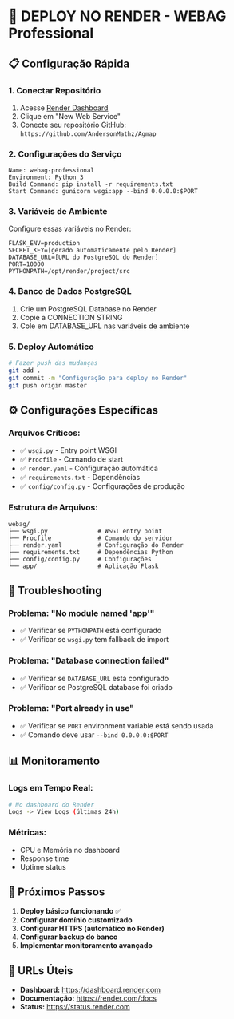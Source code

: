 # 🚀 DEPLOY NO RENDER - WEBAG Professional

## 📋 **Configuração Rápida**

### **1. Conectar Repositório**
1. Acesse [Render Dashboard](https://dashboard.render.com)
2. Clique em "New Web Service"
3. Conecte seu repositório GitHub: `https://github.com/AndersonMathz/Agmap`

### **2. Configurações do Serviço**
```
Name: webag-professional
Environment: Python 3
Build Command: pip install -r requirements.txt
Start Command: gunicorn wsgi:app --bind 0.0.0.0:$PORT
```

### **3. Variáveis de Ambiente**
Configure essas variáveis no Render:

```env
FLASK_ENV=production
SECRET_KEY=[gerado automaticamente pelo Render]
DATABASE_URL=[URL do PostgreSQL do Render]
PORT=10000
PYTHONPATH=/opt/render/project/src
```

### **4. Banco de Dados PostgreSQL**
1. Crie um PostgreSQL Database no Render
2. Copie a CONNECTION STRING
3. Cole em DATABASE_URL nas variáveis de ambiente

### **5. Deploy Automático**
```bash
# Fazer push das mudanças
git add .
git commit -m "Configuração para deploy no Render"
git push origin master
```

## ⚙️ **Configurações Específicas**

### **Arquivos Críticos:**
- ✅ `wsgi.py` - Entry point WSGI
- ✅ `Procfile` - Comando de start 
- ✅ `render.yaml` - Configuração automática
- ✅ `requirements.txt` - Dependências
- ✅ `config/config.py` - Configurações de produção

### **Estrutura de Arquivos:**
```
webag/
├── wsgi.py              # WSGI entry point
├── Procfile             # Comando do servidor
├── render.yaml          # Configuração do Render
├── requirements.txt     # Dependências Python
├── config/config.py     # Configurações
└── app/                 # Aplicação Flask
```

## 🔧 **Troubleshooting**

### **Problema: "No module named 'app'"**
- ✅ Verificar se `PYTHONPATH` está configurado
- ✅ Verificar se `wsgi.py` tem fallback de import

### **Problema: "Database connection failed"**
- ✅ Verificar se `DATABASE_URL` está configurado
- ✅ Verificar se PostgreSQL database foi criado

### **Problema: "Port already in use"**
- ✅ Verificar se `PORT` environment variable está sendo usada
- ✅ Comando deve usar `--bind 0.0.0.0:$PORT`

## 📊 **Monitoramento**

### **Logs em Tempo Real:**
```bash
# No dashboard do Render
Logs -> View Logs (últimas 24h)
```

### **Métricas:**
- CPU e Memória no dashboard
- Response time 
- Uptime status

## 🎯 **Próximos Passos**

1. **Deploy básico funcionando** ✅
2. **Configurar domínio customizado**
3. **Configurar HTTPS (automático no Render)**
4. **Configurar backup do banco**
5. **Implementar monitoramento avançado**

## 🔗 **URLs Úteis**

- **Dashboard:** https://dashboard.render.com
- **Documentação:** https://render.com/docs
- **Status:** https://status.render.com